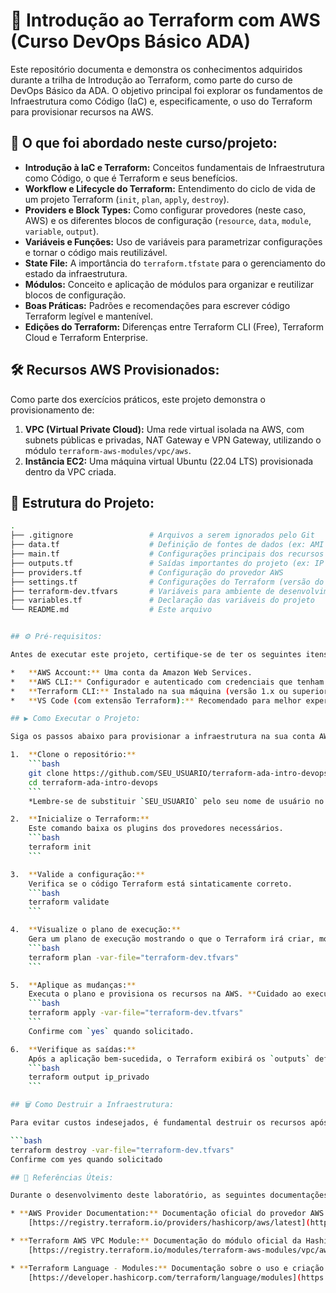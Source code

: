 # 🚀 Introdução ao Terraform com AWS (Curso DevOps Básico ADA)

Este repositório documenta e demonstra os conhecimentos adquiridos durante a trilha de Introdução ao Terraform, como parte do curso de DevOps Básico da ADA. O objetivo principal foi explorar os fundamentos de Infraestrutura como Código (IaC) e, especificamente, o uso do Terraform para provisionar recursos na AWS.

## 🌟 O que foi abordado neste curso/projeto:

*   **Introdução à IaC e Terraform:** Conceitos fundamentais de Infraestrutura como Código, o que é Terraform e seus benefícios.
*   **Workflow e Lifecycle do Terraform:** Entendimento do ciclo de vida de um projeto Terraform (`init`, `plan`, `apply`, `destroy`).
*   **Providers e Block Types:** Como configurar provedores (neste caso, AWS) e os diferentes blocos de configuração (`resource`, `data`, `module`, `variable`, `output`).
*   **Variáveis e Funções:** Uso de variáveis para parametrizar configurações e tornar o código mais reutilizável.
*   **State File:** A importância do `terraform.tfstate` para o gerenciamento do estado da infraestrutura.
*   **Módulos:** Conceito e aplicação de módulos para organizar e reutilizar blocos de configuração.
*   **Boas Práticas:** Padrões e recomendações para escrever código Terraform legível e mantenível.
*   **Edições do Terraform:** Diferenças entre Terraform CLI (Free), Terraform Cloud e Terraform Enterprise.

## 🛠️ Recursos AWS Provisionados:

Como parte dos exercícios práticos, este projeto demonstra o provisionamento de:

1.  **VPC (Virtual Private Cloud):** Uma rede virtual isolada na AWS, com subnets públicas e privadas, NAT Gateway e VPN Gateway, utilizando o módulo `terraform-aws-modules/vpc/aws`.
2.  **Instância EC2:** Uma máquina virtual Ubuntu (22.04 LTS) provisionada dentro da VPC criada.

## 📁 Estrutura do Projeto:

```bash
.
├── .gitignore                 # Arquivos a serem ignorados pelo Git
├── data.tf                    # Definição de fontes de dados (ex: AMI ID)
├── main.tf                    # Configurações principais dos recursos (VPC e EC2)
├── outputs.tf                 # Saídas importantes do projeto (ex: IP Privado da EC2)
├── providers.tf               # Configuração do provedor AWS
├── settings.tf                # Configurações do Terraform (versão do provedor)
├── terraform-dev.tfvars       # Variáveis para ambiente de desenvolvimento
├── variables.tf               # Declaração das variáveis do projeto
└── README.md                  # Este arquivo


## ⚙️ Pré-requisitos:

Antes de executar este projeto, certifique-se de ter os seguintes itens configurados:

*   **AWS Account:** Uma conta da Amazon Web Services.
*   **AWS CLI:** Configurador e autenticado com credenciais que tenham permissão para criar recursos EC2 e VPC.
*   **Terraform CLI:** Instalado na sua máquina (versão 1.x ou superior).
*   **VS Code (com extensão Terraform):** Recomendado para melhor experiência de desenvolvimento.

## ▶️ Como Executar o Projeto:

Siga os passos abaixo para provisionar a infraestrutura na sua conta AWS:

1.  **Clone o repositório:**
    ```bash
    git clone https://github.com/SEU_USUARIO/terraform-ada-intro-devops.git
    cd terraform-ada-intro-devops
    ```
    *Lembre-se de substituir `SEU_USUARIO` pelo seu nome de usuário no GitHub.*

2.  **Inicialize o Terraform:**
    Este comando baixa os plugins dos provedores necessários.
    ```bash
    terraform init
    ```

3.  **Valide a configuração:**
    Verifica se o código Terraform está sintaticamente correto.
    ```bash
    terraform validate
    ```

4.  **Visualize o plano de execução:**
    Gera um plano de execução mostrando o que o Terraform irá criar, modificar ou destruir.
    ```bash
    terraform plan -var-file="terraform-dev.tfvars"
    ```

5.  **Aplique as mudanças:**
    Executa o plano e provisiona os recursos na AWS. **Cuidado ao executar este comando, pois ele cria recursos na sua conta AWS que podem gerar custos.**
    ```bash
    terraform apply -var-file="terraform-dev.tfvars"
    ```
    Confirme com `yes` quando solicitado.

6.  **Verifique as saídas:**
    Após a aplicação bem-sucedida, o Terraform exibirá os `outputs` definidos, como o IP privado da instância EC2.
    ```bash
    terraform output ip_privado
    ```

## 🗑️ Como Destruir a Infraestrutura:

Para evitar custos indesejados, é fundamental destruir os recursos após terminar de usá-los.

```bash
terraform destroy -var-file="terraform-dev.tfvars"
Confirme com yes quando solicitado

## 🔗 Referências Úteis:

Durante o desenvolvimento deste laboratório, as seguintes documentações foram consultadas e são recursos valiosos para aprofundar o conhecimento em Terraform e AWS:

* **AWS Provider Documentation:** Documentação oficial do provedor AWS para Terraform, detalhando todos os recursos e datasources disponíveis.
    [https://registry.terraform.io/providers/hashicorp/aws/latest](https://registry.terraform.io/providers/hashicorp/aws/latest)

* **Terraform AWS VPC Module:** Documentação do módulo oficial da HashiCorp para provisionamento de VPCs na AWS, utilizado neste projeto.
    [https://registry.terraform.io/modules/terraform-aws-modules/vpc/aws/latest](https://registry.terraform.io/modules/terraform-aws-modules/vpc/aws/latest)

* **Terraform Language - Modules:** Documentação sobre o uso e criação de módulos na linguagem Terraform, um conceito fundamental para projetos escaláveis.
    [https://developer.hashicorp.com/terraform/language/modules](https://developer.hashicorp.com/terraform/language/modules)
